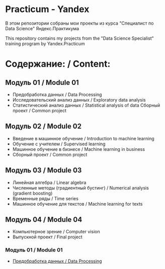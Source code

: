 # Practicum - Yandex
В этом репозитории собраны мои проекты из курса "Специалист по Data Science" Яндекс.Практикума

This repository contains my projects from the "Data Science Specialist" training program by Yandex.Practicum
# Содержание: / Content:
## Модуль 01 / Module 01
 - Предобработка данных / Data Processing
 - Исследовательский анализ данных / Exploratory data analysis
 - Статистический анализ данных / Statistical analysis of data
Сборный проект / Common project
## Модуль 02 / Module 02
- Введение в машинное обучение / Introduction to machine learning
- Обучение с учителем / Supervised learning
- Машинное обучение в бизнесе / Machine learning in business
- Сборный проект / Common project
## Модуль 03 / Module 03
- Линейная алгебра / Linear algebra
- Численные методы (градиентный бустинг) / Numerical analysis (gradient boosting)
- Временные ряды / Time series
- Машинное обучение для текстов / Machine learning for texts
## Модуль 04 / Module 04
- Компьютерное зрение / Computer vision
- Выпускной проект / Final project
<h3>Модуль 01 / Module 01</h3><ul>
<li><a href='https://github.com/pilgblog/practicum-yandex/tree/main/01_Исследование%20надежности%20заемщиков'>Предобработка данных / Data Processing</a></li>
